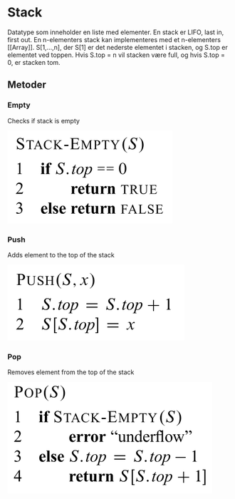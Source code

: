 # Stack

Datatype som inneholder en liste med elementer.
En stack er LIFO, last in, first out.
En n-elementers stack kan implementeres med et n-elementers
[[Array]]. S[1,...,n], der S[1] er det nederste elementet i stacken,
og S.top er elementet ved toppen. Hvis S.top = n vil stacken være full,
og hvis S.top = 0, er stacken tom. 

## Metoder

### Empty
Checks if stack is empty

![stack_empty](bilder/StackEmpty.png)

### Push
Adds element to the top of the stack

![stack_push](/bilder/StackPush.png)

### Pop
Removes element from the top of the stack

![stack_push](bilder/StackPop.png)